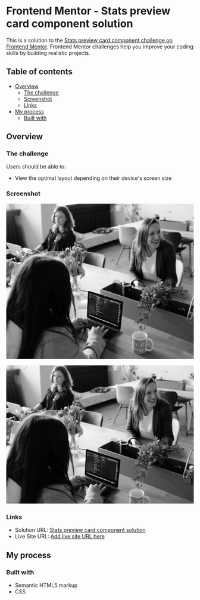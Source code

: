 # Frontend Mentor - Stats preview card component solution

This is a solution to the [Stats preview card component challenge on Frontend Mentor](https://www.frontendmentor.io/challenges/stats-preview-card-component-8JqbgoU62). Frontend Mentor challenges help you improve your coding skills by building realistic projects. 

## Table of contents


- [Overview](#overview)
  - [The challenge](#the-challenge)
  - [Screenshot](#screenshot)
  - [Links](#links)
- [My process](#my-process)
  - [Built with](#built-with)


## Overview

### The challenge

Users should be able to:

- View the optimal layout depending on their device's screen size

### Screenshot

![](images/image-header-desktop.jpg)

![](images/image-header-mobile.jpg)

### Links

- Solution URL: [Stats preview card component solution](https://www.frontendmentor.io/solutions/stats-preview-card-component-0oXSnnEn9m)
- Live Site URL: [Add live site URL here](https://jpbyte.github.io/C-Users-Pichau-Desktop-Projetos-stats-preview-card-component/)

## My process

### Built with

- Semantic HTML5 markup
- CSS
